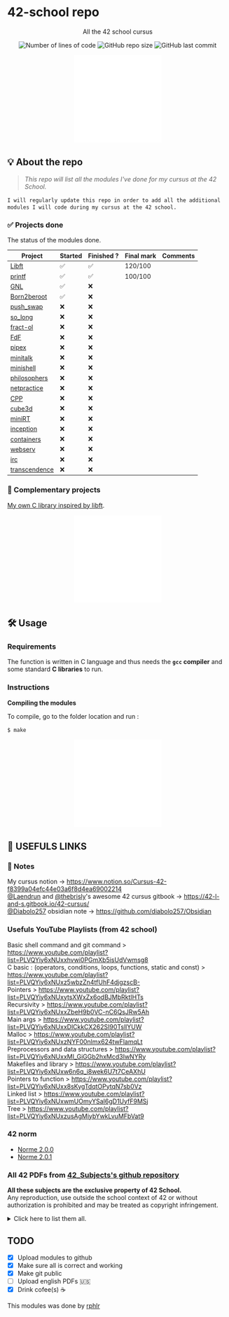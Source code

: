 # 42-school repo
<p align="center">All the 42 school cursus</p>

<p align="center">
	<img alt="Number of lines of code" src="https://img.shields.io/tokei/lines/github/rphlr/42-school?color=green&logo=Codecademy&logoColor=green&style=flat-square">
	<img alt="GitHub repo size" src="https://img.shields.io/github/repo-size/rphlr/42-school?color=green&logo=github&logoColor=green&style=flat-square">
	<img alt="GitHub last commit" src="https://img.shields.io/github/last-commit/rphlr/42-school?color=green&logo=github&logoColor=green&style=flat-square">
</p>

<div align="center" style="text-align:center">
	<img src="https://raw.githubusercontent.com/rphlr/rphlr/main/imgs/separator.gif" alt="Separator" width ="200">
</div>

## 💡 About the repo

> _This repo will list all the modules I've done for my cursus at the 42 School._

	I will regularly update this repo in order to add all the additional modules I will code during my cursus at the 42 school.

### :white_check_mark: Projects done
The status of the modules done.

<div align="center">

| Project                                                   | Started            | Finished ?         | Final mark | Comments |
| --------------------------------------------------------- | ------------------ | ------------------ | ---------- | -------- |
| [Libft](https://github.com/rphlr/42-libft/)               | :white_check_mark: | :white_check_mark: | 120/100    |          |
| [printf](https://github.com/rphlr/42-printf)              | :white_check_mark: | :white_check_mark: | 100/100    |          |
| [GNL](https://github.com/rphlr/42-get_next_line)          | :white_check_mark: | :x:                |            |          |
| [Born2beroot](https://github.com/rphlr/42-born2beroot)    | :white_check_mark: | :x:                |            |          |
| [push_swap](https://github.com/rphlr/42-push_swap)        | :x:                | :x:                |            |          |
| [so_long](https://github.com/rphlr/42-so_long)            | :x:                | :x:                |            |          |
| [fract-ol](https://github.com/rphlr/42-fract-ol)          | :x:                | :x:                |            |          |
| [FdF](https://github.com/rphlr/42-fdf)                    | :x:                | :x:                |            |          |
| [pipex](https://github.com/rphlr/42-pipex)                | :x:                | :x:                |            |          |
| [minitalk](https://github.com/rphlr/42-minitalk)          | :x:                | :x:                |            |          |
| [minishell](https://github.com/rphlr/42-minishell)        | :x:                | :x:                |            |          |
| [philosophers](https://github.com/rphlr/42-philosophers)  | :x:                | :x:                |            |          |
| [netpractice](https://github.com/rphlr/42-netpractice)    | :x:                | :x:                |            |          |
| [CPP](https://github.com/rphlr/42-cpp)                    | :x:                | :x:                |            |          |
| [cube3d](https://github.com/rphlr/42-cube3d)              | :x:                | :x:                |            |          |
| [miniRT](https://github.com/rphlr/42-miniRT)              | :x:                | :x:                |            |          |
| [inception](https://github.com/rphlr/42-inception)        | :x:                | :x:                |            |          |
| [containers](https://github.com/rphlr/42-containers)      | :x:                | :x:                |            |          |
| [webserv](https://github.com/rphlr/42-webserv)            | :x:                | :x:                |            |          |
| [irc](https://github.com/rphlr/42-irc)                    | :x:                | :x:                |            |          |
| [transcendence](https://github.com/rphlr/42-transcendence)| :x:                | :x:                |            |          |

</div>

### 💫 Complementary projects
[My own C library inspired by libft](https://github.com/rphlr/lib).

<div align="center" style="text-align:center">
	<img src="https://raw.githubusercontent.com/rphlr/rphlr/main/imgs/separator.gif" alt="Separator" width ="200">
</div>

## 🛠️ Usage

### Requirements

The function is written in C language and thus needs the **`gcc` compiler** and some standard **C libraries** to run.

### Instructions

**Compiling the modules**

To compile, go to the folder location and run :

```shell
$ make
```

<div align="center" style="text-align:center">
	<img src="https://raw.githubusercontent.com/rphlr/rphlr/main/imgs/separator.gif" alt="Separator" width ="200">
</div>

## 	🔗 USEFULS LINKS
### 📝 Notes
My cursus notion -> https://www.notion.so/Cursus-42-f8399a04efc44e03a6f8d4ea69002214<br>
[@Laendrun](https://github.com/Laendrun) and [@thebrisly](https://github.com/thebrisly)'s awesome 42 cursus gitbook -> https://42-l-and-s.gitbook.io/42-cursus/<br>
[@Diabolo257](https://github.com/Diabolo257) obsidian note -> https://github.com/diabolo257/Obsidian<br>

### Usefuls YouTube Playlists (from 42 school)
Basic shell command and git command > https://www.youtube.com/playlist?list=PLVQYiy6xNUxxhvwi0PGmXb5isUdVwmsg8<br>
C basic : (operators, conditions, loops, functions, static and const) > https://www.youtube.com/playlist?list=PLVQYiy6xNUxz5wbzZn4tfUhF4djgzscB-<br>
Pointers > https://www.youtube.com/playlist?list=PLVQYiy6xNUxytsXWxZx6odBJMbRktIHTs<br>
Recursivity > https://www.youtube.com/playlist?list=PLVQYiy6xNUxxZbeH9b0VC-nC6QsJRw5Ah<br>
Main args > https://www.youtube.com/playlist?list=PLVQYiy6xNUxxDlCkkCX262SI90TsllYUW<br>
Malloc > https://www.youtube.com/playlist?list=PLVQYiy6xNUxzNYF00nlmx624twFlamqLt<br>
Preprocessors and data structures > https://www.youtube.com/playlist?list=PLVQYiy6xNUxxMI_GiGGb2hxMcd3IwNYRy<br>
Makefiles and library > https://www.youtube.com/playlist?list=PLVQYiy6xNUxw6n6q_i8wek6U7t7CeAXhU<br>
Pointers to function > https://www.youtube.com/playlist?list=PLVQYiy6xNUxx8sKygTdqtOPytqN7sb0Vz<br>
Linked list > https://www.youtube.com/playlist?list=PLVQYiy6xNUxwmUOmyYSaI6gD1UyfF9MSj<br>
Tree > https://www.youtube.com/playlist?list=PLVQYiy6xNUxzusAgMiybYwkLvuMFbVat9<br>

### 42 norm
- [Norme 2.0.0](https://github.com/BenjaminSouchet/42_Subjects/blob/master/04_Norme/norme_2_0_0.pdf)
- [Norme 2.0.1](https://github.com/BenjaminSouchet/42_Subjects/blob/master/04_Norme/norme_2_0_1.pdf)


### All 42 PDFs from [42_Subjects's github repository](https://github.com/Binary-Hackers/42_Subjects)
__All these subjects are the exclusive property of 42 School.__<br>
Any reproduction, use outside the school context of 42 or without authorization is prohibited and may be treated as copyright infringement.

<details>
<summary>Click here to list them all.</summary>

#### Global
- [42 Commandements (T0)](https://github.com/BenjaminSouchet/42_Subjects/blob/master/00_Projects/00_Global/42_commandements.pdf)
- [Piscine Reloaded (T0)](https://github.com/BenjaminSouchet/42_Subjects/blob/master/00_Projects/00_Global/piscine_reloaded.pdf)
- [Libft (T1)](https://github.com/BenjaminSouchet/42_Subjects/blob/master/00_Projects/00_Global/libft.pdf)
- [Fillit (T1)](https://github.com/BenjaminSouchet/42_Subjects/blob/master/00_Projects/00_Global/fillit.pdf)
- [Get Next Line (T1)](https://github.com/BenjaminSouchet/42_Subjects/blob/master/00_Projects/00_Global/get_next_line.pdf)

### Piscines
- [C (Languages EN & FR)](https://github.com/BenjaminSouchet/42_Subjects/tree/master/01_Piscines/C)
- [C++ (T2)](https://github.com/BenjaminSouchet/42_Subjects/tree/master/01_Piscines/CPP)
- [PHP (T1)](https://github.com/BenjaminSouchet/42_Subjects/tree/master/01_Piscines/PHP)
- [Python-Django (T2)](https://github.com/BenjaminSouchet/42_Subjects/tree/master/01_Piscines/Python-Django)
- [Ocaml (T2)](https://github.com/BenjaminSouchet/42_Subjects/tree/master/01_Piscines/OCaml)
- [Ruby On Rails (T2)](https://github.com/BenjaminSouchet/42_Subjects/tree/master/01_Piscines/Ruby_On_Rails)
- [Swift iOS (T2)](https://github.com/BenjaminSouchet/42_Subjects/tree/master/01_Piscines/iOS_Swift)
- [Unity (T2)](https://github.com/BenjaminSouchet/42_Subjects/tree/master/01_Piscines/Unity)

### Rushes
- AlCu (Not Available)
- [Alum1](https://github.com/BenjaminSouchet/42_Subjects/blob/master/02_Rushes/alum1.pdf)
- [Arkanoid](https://github.com/BenjaminSouchet/42_Subjects/blob/master/02_Rushes/arkanoid.pdf)
- [Carnifex (LISP)](https://github.com/BenjaminSouchet/42_Subjects/blob/master/02_Rushes/Carniflex.pdf)
- [Cluedo (Prolog)](https://github.com/BenjaminSouchet/42_Subjects/blob/master/02_Rushes/cluedo.pdf)
- [Domino](https://github.com/BenjaminSouchet/42_Subjects/blob/master/02_Rushes/Domino.pdf)
- [Factrace](https://github.com/BenjaminSouchet/42_Subjects/blob/master/02_Rushes/factrace.pdf)
- [Hotrace](https://github.com/BenjaminSouchet/42_Subjects/blob/master/02_Rushes/hotrace.pdf)
- [Introduction to iOS](https://github.com/BenjaminSouchet/42_Subjects/blob/master/02_Rushes/sujet_ios.pdf)
- [Introduction to Wordpress](https://github.com/BenjaminSouchet/42_Subjects/blob/master/02_Rushes/wordpress.pdf)
- [LLDB](https://github.com/BenjaminSouchet/42_Subjects/blob/master/02_Rushes/LLDB.pdf)
- [Mexican Standoff](https://github.com/BenjaminSouchet/42_Subjects/blob/master/02_Rushes/mexican_standoff.pdf)
- [Puissance 4](https://github.com/BenjaminSouchet/42_Subjects/blob/master/02_Rushes/puissance4.pdf)
- Rage Against The aPi (Not Available)
- Rush admin sys et réseau 0 (Not Available)
- Rush admin sys et réseau 1 (Not Available)
- [wong_kar_wai (2048)](https://github.com/BenjaminSouchet/42_Subjects/blob/master/02_Rushes/wong_kar_wai_2048.pdf)
- [YASL](https://github.com/BenjaminSouchet/42_Subjects/blob/master/02_Rushes/yasl.pdf)

### Exam C Beginner

- [See all subjects (Langs : EN / FR / RO)](https://github.com/BenjaminSouchet/42_Subjects/tree/master/03_Exam_C)

#### Unix branch
- [Ft_ls (T1)](https://github.com/BenjaminSouchet/42_Subjects/blob/master/00_Projects/01_Unix/ft_ls.pdf)
- [minishell (T1)](https://github.com/BenjaminSouchet/42_Subjects/blob/master/00_Projects/01_Unix/minishell.pdf)
- [ft_select (Optional Project) (T1)](https://github.com/BenjaminSouchet/42_Subjects/blob/master/00_Projects/01_Unix/ft_select.pdf)
- [21sh (T2)](https://github.com/BenjaminSouchet/42_Subjects/blob/master/00_Projects/01_Unix/21sh.pdf)
- [Taskmaster (Optional Project) (T2)](https://github.com/BenjaminSouchet/42_Subjects/blob/master/00_Projects/01_Unix/taskmaster.pdf)
- [42sh (T3)](https://github.com/BenjaminSouchet/42_Subjects/blob/master/00_Projects/01_Unix/42sh.pdf)
- [Malloc (T2)](https://github.com/BenjaminSouchet/42_Subjects/blob/master/00_Projects/01_Unix/malloc.pdf)
- [ft_script (T1)](https://github.com/BenjaminSouchet/42_Subjects/blob/master/00_Projects/01_Unix/ft_script.pdf)
- [Philosophers (T1)](https://github.com/BenjaminSouchet/42_Subjects/blob/master/00_Projects/01_Unix/philosophers.pdf)
- [Nm-otool (T2)](https://github.com/BenjaminSouchet/42_Subjects/blob/master/00_Projects/01_Unix/nm-otool.pdf)
- [Dr Quine (T2)](https://github.com/BenjaminSouchet/42_Subjects/blob/master/00_Projects/01_Unix/dr_quine.pdf)
- [Famine (T2)](https://github.com/BenjaminSouchet/42_Subjects/blob/master/00_Projects/01_Unix/famine.pdf)
- [LibftASM (T2)](https://github.com/BenjaminSouchet/42_Subjects/blob/master/00_Projects/01_Unix/asm_lib.pdf)
- [Root-me | App-Systeme (T4)](https://github.com/BenjaminSouchet/42_Subjects/blob/master/00_Projects/01_Unix/root_me_app_systeme.pdf)
- [Root-me | Cracking (T4)](https://github.com/BenjaminSouchet/42_Subjects/blob/master/00_Projects/01_Unix/root_me_cracking.pdf)
- [Snow Crash (T3)](https://github.com/BenjaminSouchet/42_Subjects/blob/master/00_Projects/01_Unix/snow_crash.pdf)
- [RainFall (T4)](https://github.com/BenjaminSouchet/42_Subjects/blob/master/00_Projects/01_Unix/Rain-Fall.pdf)
- [strace (T2)](https://github.com/BenjaminSouchet/42_Subjects/blob/master/00_Projects/01_Unix/ft_strace.pdf)
- [GBmu (T4)](https://github.com/BenjaminSouchet/42_Subjects/blob/master/00_Projects/01_Unix/GBmu.pdf)
- [ft_linux (T1)](https://github.com/BenjaminSouchet/42_Subjects/blob/master/00_Projects/01_Unix/ft_linux.pdf)
- [little-penguin-1 (T2)](https://github.com/BenjaminSouchet/42_Subjects/blob/master/00_Projects/01_Unix/little_penguin_1.pdf)
- [Process and Memory (T2)](https://github.com/BenjaminSouchet/42_Subjects/blob/master/00_Projects/01_Unix/lk_process_and_mem.pdf)
- [Drivers and Interrupts (T3)](https://github.com/BenjaminSouchet/42_Subjects/blob/master/00_Projects/01_Unix/lk_driver_and_keyboard.pdf)
- [Filesystem (T3)](https://github.com/BenjaminSouchet/42_Subjects/blob/master/00_Projects/01_Unix/lk_filesystem.pdf)
- [KFS-1 (T3)](https://github.com/BenjaminSouchet/42_Subjects/blob/master/00_Projects/01_Unix/kfs_1.pdf)
- [KFS-2 (T2)](https://github.com/BenjaminSouchet/42_Subjects/blob/master/00_Projects/01_Unix/kfs_2.pdf)
- [KFS-3 (T3)](https://github.com/BenjaminSouchet/42_Subjects/blob/master/00_Projects/01_Unix/kfs_3.pdf)
- [KFS-4 (T3) _NEW_](https://github.com/BenjaminSouchet/42_Subjects/blob/master/00_Projects/01_Unix/kfs_4.pdf)
- [Woody Woodpacker (T2)](https://github.com/BenjaminSouchet/42_Subjects/blob/master/00_Projects/01_Unix/woody_woodpacker.pdf)
- [ft_p (T2)](https://github.com/BenjaminSouchet/42_Subjects/blob/master/00_Projects/01_Unix/ft_p.pdf)
- [IRC (T2)](https://github.com/BenjaminSouchet/42_Subjects/blob/master/00_Projects/01_Unix/ft_irc.pdf)
- [Matt Daemon (T2)](https://github.com/BenjaminSouchet/42_Subjects/blob/master/00_Projects/01_Unix/Matt_daemon.pdf)
- [Lem-ipc (T2)](https://github.com/BenjaminSouchet/42_Subjects/blob/master/00_Projects/01_Unix/lemipc.pdf)
- [Zappy (T3)](https://github.com/BenjaminSouchet/42_Subjects/blob/master/00_Projects/01_Unix/zappy.pdf)
- [ft_ping (T1)](https://github.com/BenjaminSouchet/42_Subjects/blob/master/00_Projects/01_Unix/ft_ping.pdf)
- [ft_traceroute (T1)](https://github.com/BenjaminSouchet/42_Subjects/blob/master/00_Projects/01_Unix/ft_traceroute.pdf)
- [ft_nmap (T3)](https://github.com/BenjaminSouchet/42_Subjects/blob/master/00_Projects/01_Unix/ft_nmap.pdf)

#### Algorithmic branch
- [Ft_printf (T1)](https://github.com/BenjaminSouchet/42_Subjects/blob/master/00_Projects/02_Algorithmic/ft_printf.pdf)
- [Push Swap (T1)](https://github.com/BenjaminSouchet/42_Subjects/blob/master/00_Projects/02_Algorithmic/push_swap.pdf)
- [Filler (T1)](https://github.com/BenjaminSouchet/42_Subjects/blob/master/00_Projects/02_Algorithmic/filler.pdf)
- [Lem_in (T2)](https://github.com/BenjaminSouchet/42_Subjects/blob/master/00_Projects/02_Algorithmic/lem-in.pdf)
- [Mod1 (Optional Project) (T2)](https://github.com/BenjaminSouchet/42_Subjects/blob/master/00_Projects/02_Algorithmic/mod1.pdf)
- [Corewar (T3)](https://github.com/BenjaminSouchet/42_Subjects/blob/master/00_Projects/02_Algorithmic/corewar.pdf)
- [Corewar Championship (Optional Project) (T0)](https://github.com/BenjaminSouchet/42_Subjects/blob/master/00_Projects/02_Algorithmic/corewar-championship.pdf)
- [ComputorV1 (T1)](https://github.com/BenjaminSouchet/42_Subjects/blob/master/00_Projects/02_Algorithmic/computorv1.pdf)
- [Expert System (T2)](https://github.com/BenjaminSouchet/42_Subjects/blob/master/00_Projects/02_Algorithmic/expertsystem.pdf)
- [N-puzzle (T2)](https://github.com/BenjaminSouchet/42_Subjects/blob/master/00_Projects/02_Algorithmic/npuzzle.pdf)
- [Ft_linear_regression (T1)](https://github.com/BenjaminSouchet/42_Subjects/blob/master/00_Projects/02_Algorithmic/ft_linear_regression.pdf)
- [Rubik (T2)](https://github.com/BenjaminSouchet/42_Subjects/blob/master/00_Projects/02_Algorithmic/rubik.pdf)
- [KrpSim (T2)](https://github.com/BenjaminSouchet/42_Subjects/blob/master/00_Projects/02_Algorithmic/krpsim.pdf)
- [Gomoku (T4)](https://github.com/BenjaminSouchet/42_Subjects/blob/master/00_Projects/02_Algorithmic/gomoku.pdf)

#### Graphic branch
- [FDF (T1)](https://github.com/BenjaminSouchet/42_Subjects/blob/master/00_Projects/03_Graphic/fdf.pdf)
- [Fract'Ol (T1)](https://github.com/BenjaminSouchet/42_Subjects/blob/master/00_Projects/03_Graphic/fract_ol.pdf)
- [Wolf3D (T2)](https://github.com/BenjaminSouchet/42_Subjects/blob/master/00_Projects/03_Graphic/wolf3d.pdf)
- [RTv1 (T2)](https://github.com/BenjaminSouchet/42_Subjects/blob/master/00_Projects/03_Graphic/rtv1.pdf)
- [RT (T3)](https://github.com/BenjaminSouchet/42_Subjects/blob/master/00_Projects/03_Graphic/rt.pdf)
- [Scop (T2)](https://github.com/BenjaminSouchet/42_Subjects/blob/master/00_Projects/03_Graphic/scop.pdf)
- [42run (T2)](https://github.com/BenjaminSouchet/42_Subjects/blob/master/00_Projects/03_Graphic/42run.pdf)
- [HumanGL (T1)](https://github.com/BenjaminSouchet/42_Subjects/blob/master/00_Projects/03_Graphic/humangl.pdf)
- [Particle System (T2)](https://github.com/BenjaminSouchet/42_Subjects/blob/master/00_Projects/03_Graphic/ParticleSystem.pdf)

#### Web branch
- [Camagru (T1)](https://github.com/BenjaminSouchet/42_Subjects/blob/master/00_Projects/04_Web/camagru.pdf)
- [Matcha (T2)](https://github.com/BenjaminSouchet/42_Subjects/blob/master/00_Projects/04_Web/matcha.pdf)
- [Hypertube (T3)](https://github.com/BenjaminSouchet/42_Subjects/blob/master/00_Projects/04_Web/hypertube.pdf)
- [Friends with Benefits (T1)](https://github.com/BenjaminSouchet/42_Subjects/blob/master/00_Projects/04_Web/friends_with_benefits.pdf)
- [Red Tetris (T2)](https://github.com/BenjaminSouchet/42_Subjects/blob/master/00_Projects/04_Web/red_tetris.pdf)
- [Darkly (T2)](https://github.com/BenjaminSouchet/42_Subjects/blob/master/00_Projects/04_Web/darkly.pdf)

#### OCaml branch
- [H42N42 (T2)](https://github.com/BenjaminSouchet/42_Subjects/blob/master/00_Projects/05_OCaml/subject.pdf)
- [ft_turing (T2)](https://github.com/BenjaminSouchet/42_Subjects/blob/master/00_Projects/05_OCaml/ft_turing.pdf)
- [ft_ality (T1)](https://github.com/BenjaminSouchet/42_Subjects/blob/master/00_Projects/05_OCaml/ft_ality.pdf)

#### Android / iOS branch
- [Swifty Companion (T1)](https://github.com/BenjaminSouchet/42_Subjects/blob/master/00_Projects/06_Android-iOS/swifty-companion.pdf)
- [Swifty Proteins (T2)](https://github.com/BenjaminSouchet/42_Subjects/blob/master/00_Projects/06_Android-iOS/swifty-protein.pdf)
- [ft_hangouts (T1)](https://github.com/BenjaminSouchet/42_Subjects/blob/master/00_Projects/06_Android-iOS/ft_hangouts.pdf)


#### C++ branch
- [Abstract VM (T2)](https://github.com/BenjaminSouchet/42_Subjects/blob/master/00_Projects/07_CPP/abstract-vm.pdf)
- [Nibbler (T2)](https://github.com/BenjaminSouchet/42_Subjects/blob/master/00_Projects/07_CPP/nibbler.pdf)
- [Bomberman (T3)](https://github.com/BenjaminSouchet/42_Subjects/blob/master/00_Projects/07_CPP/bomberman.pdf)

#### Unity branch
- [XV (T3)](https://github.com/BenjaminSouchet/42_Subjects/blob/master/00_Projects/08_Unity/XV.pdf)
- [In the Shadows (T2)](https://github.com/BenjaminSouchet/42_Subjects/blob/master/00_Projects/08_Unity/In_the_shadow.pdf)

#### Others
- [cloud-1 (T1)](https://github.com/BenjaminSouchet/42_Subjects/blob/master/00_Projects/09_Others/cloud-1.pdf)
- [roger-skyline-1 (T1)](https://github.com/BenjaminSouchet/42_Subjects/blob/master/00_Projects/09_Others/roger-skyline-1.pdf)
- [roger-skyline-2 (T4)](https://github.com/BenjaminSouchet/42_Subjects/blob/master/00_Projects/09_Others/roger-skyline-2.pdf)
- [Docker (T1)](https://github.com/BenjaminSouchet/42_Subjects/blob/master/00_Projects/09_Others/docker.pdf)
- [Projet Libre (T4)](https://github.com/BenjaminSouchet/42_Subjects/blob/master/00_Projects/09_Others/ProjetLibre.pdf)

### Others
- [Peer-Evaluation (Langs : EN / FR)](https://github.com/BenjaminSouchet/42_Subjects/tree/master/05_Others/Peer-Evaluation)
- [Vogsphere Manual (Langs : EN / FR)](https://github.com/BenjaminSouchet/42_Subjects/tree/master/05_Others/Vogsphere)
</details>

## TODO
- [x] Upload modules to github
- [x] Make sure all is correct and working
- [x] Make git public
- [ ] Upload english PDFs 🇺🇸
- [x] Drink cofee(s) ☕

This modules was done by [rphlr](https://rphlr.ch)
